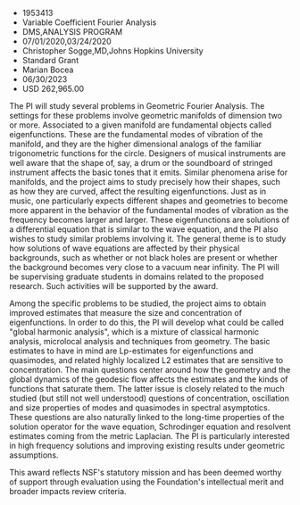 
* 1953413
* Variable Coefficient Fourier Analysis
* DMS,ANALYSIS PROGRAM
* 07/01/2020,03/24/2020
* Christopher Sogge,MD,Johns Hopkins University
* Standard Grant
* Marian Bocea
* 06/30/2023
* USD 262,965.00

The PI will study several problems in Geometric Fourier Analysis. The settings
for these problems involve geometric manifolds of dimension two or more.
Associated to a given manifold are fundamental objects called eigenfunctions.
These are the fundamental modes of vibration of the manifold, and they are the
higher dimensional analogs of the familiar trigonometric functions for the
circle. Designers of musical instruments are well aware that the shape of, say,
a drum or the soundboard of stringed instrument affects the basic tones that it
emits. Similar phenomena arise for manifolds, and the project aims to study
precisely how their shapes, such as how they are curved, affect the resulting
eigenfunctions. Just as in music, one particularly expects different shapes and
geometries to become more apparent in the behavior of the fundamental modes of
vibration as the frequency becomes larger and larger. These eigenfunctions are
solutions of a differential equation that is similar to the wave equation, and
the PI also wishes to study similar problems involving it. The general theme is
to study how solutions of wave equations are affected by their physical
backgrounds, such as whether or not black holes are present or whether the
background becomes very close to a vacuum near infinity. The PI will be
supervising graduate students in domains related to the proposed research. Such
activities will be supported by the award.

Among the specific problems to be studied, the project aims to obtain improved
estimates that measure the size and concentration of eigenfunctions. In order to
do this, the PI will develop what could be called "global harmonic analysis",
which is a mixture of classical harmonic analysis, microlocal analysis and
techniques from geometry. The basic estimates to have in mind are Lp-estimates
for eigenfunctions and quasimodes, and related highly localized L2 estimates
that are sensitive to concentration. The main questions center around how the
geometry and the global dynamics of the geodesic flow affects the estimates and
the kinds of functions that saturate them. The latter issue is closely related
to the much studied (but still not well understood) questions of concentration,
oscillation and size properties of modes and quasimodes in spectral asymptotics.
These questions are also naturally linked to the long-time properties of the
solution operator for the wave equation, Schrodinger equation and resolvent
estimates coming from the metric Laplacian. The PI is particularly interested in
high frequency solutions and improving existing results under geometric
assumptions.

This award reflects NSF's statutory mission and has been deemed worthy of
support through evaluation using the Foundation's intellectual merit and broader
impacts review criteria.
